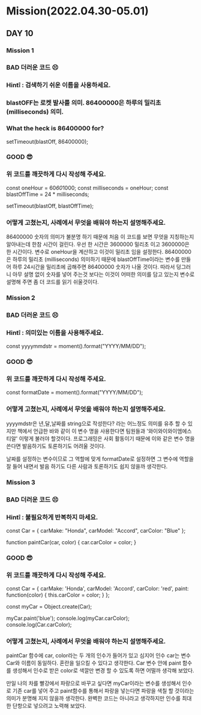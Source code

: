 # Mission(2022.04.30-05.01)
## DAY 10

### Mission 1
### BAD 더러운 코드 😣
### Hint❕ : 검색하기 쉬운 이름을 사용하세요.
### blastOFF는 로켓 발사를 의미. 86400000은 하루의 밀리초 (milliseconds) 의미. 

### What the heck is 86400000 for?
setTimeout(blastOff, 86400000);

### GOOD 😎
### 위 코드를 깨끗하게 다시 작성해 주세요.

const oneHour = 60*60*1000;
const milliseconds = oneHour;
const blastOffTime = 24 * milliseconds;

setTimeout(blastOff, blastOffTime);

### 어떻게 고쳤는지, 사례에서 무엇을 배워야 하는지 설명해주세요.

86400000 숫자의 의미가 불분명 하기 때문에 처음 이 코드를 보면 무엇을 지칭하는지
알아내는데 한참 시간이 걸린다. 
우선 한 시간은 3600000 밀리초 이고 3600000은 한 시간이다.
변수로 oneHour을 계산하고 이것이 밀리초 임을 설정한다. 
86400000은 하루의 밀리초 (milliseconds) 의미하기 때문에 
blastOffTime이라는 변수를 만들어 하루 24시간을 밀리초에 곱해주면 86400000 숫자가 나올 것이다.
따라서 덩그러니 아무 설명 없이 숫자를 넣어 주는것 보다는 이것이 어떠한 의미를 담고 있는지
변수로 설명해 주면 좀 더 코드를 읽기 쉬울것이다.

### Mission 2
### BAD 더러운 코드 😣
### Hint❕ : 의미있는 이름을 사용해주세요.

const yyyymmdstr = moment().format("YYYY/MM/DD");

### GOOD 😎
### 위 코드를 깨끗하게 다시 작성해 주세요.

const formatDate = moment().format("YYYY/MM/DD");

### 어떻게 고쳤는지, 사례에서 무엇을 배워야 하는지 설명해주세요.
yyyymdstr은 년,달,날짜를 string으로 작성한다? 라는 어느정도 의미를 유추 할 수 있지만 책에서 언급한 바와 같이 이 변수 명을 사용한다면 팀원들과 '와이와이와이엠에스티알' 이렇게 불러야 할것이다. 프로그래밍은 사회 활동이기 때문에 이와 같은 변수 명을 쓴다면 발음하기도 토론하기도 어려울 것이다.
  
날짜를 설정하는 변수이므로 그 역할에 맞게 formatDate로 설정하면 그 변수에 역할을 잘 들어 내면서 발음 하기도 다른 사람과 토론하기도 쉽지 않을까 생각한다. 

### Mission 3
### BAD 더러운 코드 😣
### Hint❕ : 불필요하게 반복하지 마세요.

const Car = {
  carMake: "Honda",
  carModel: "Accord",
  carColor: "Blue"
};

function paintCar(car, color) {
  car.carColor = color;
}

### GOOD 😎
### 위 코드를 깨끗하게 다시 작성해 주세요.

const Car = {
    carMake: 'Honda',
    carModel: 'Accord',
    carColor: 'red',
  paint: function(color) {
    this.carColor = color;
  }
};

const myCar = Object.create(Car);

myCar.paint('blue');
console.log(myCar.carColor);
console.log(Car.carColor);

### 어떻게 고쳤는지, 사례에서 무엇을 배워야 하는지 설명해주세요.
paintCar 함수에 car, color라는 두 개의 인수가 들어가 있고 심지어 인수 car는 변수 Car와 이름이 동일하다. 혼란을 일으킬 수 있다고 생각한다.
Car 변수 안에 paint 함수를 생성해서 인수로 받은 color로 색깔만 변경 할 수 있도록 하면 어떨까 생각해 보았다.

만일 나의 차를 빨강에서 파랑으로 바꾸고 싶다면 myCar이라는 변수를 생성해서 인수로 기존 car를 넣어 주고 paint함수를 통해서 파랑을 넣는다면 파랑을 색칠 할 것이라는 의미가 분명해 지지 않을까 생각한다. 
완벽한 코드는 아니라고 생각하지만 인수를 최대한 단항으로 넣으려고 노력해 보았다.


